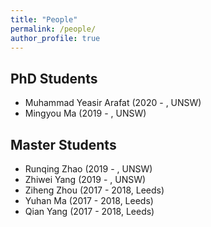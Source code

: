 ```yaml
---
title: "People"
permalink: /people/
author_profile: true
---
```


## PhD Students
* Muhammad Yeasir Arafat (2020 - , UNSW)  
* Mingyou Ma (2019 - , UNSW)

## Master Students
* Runqing Zhao (2019 - , UNSW)
* Zhiwei Yang (2019 - , UNSW)
* Ziheng Zhou (2017 - 2018, Leeds)
* Yuhan Ma (2017 - 2018, Leeds)
* Qian Yang (2017 - 2018, Leeds)


